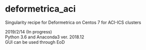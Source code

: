 # deformetrica_aci
Singularity recipe for Deformetrica on Centos 7 for ACI-ICS clusters

2019/2/14 (In progress)  
Python 3.6 and Anaconda3 ver. 2018.12  
GUI can be used through EoD

